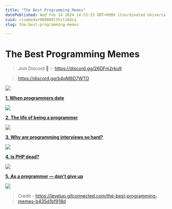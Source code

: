 ```yaml
---
title: "The Best Programming Memes"
datePublished: Wed Feb 14 2024 14:53:53 GMT+0000 (Coordinated Universal Time)
cuid: clsmme4ar000009l5hzlz68zq
slug: the-best-programming-memes

---
```



The Best Programming Memes
========================================


> Join Discord 🚀 :- https://discord.gg/26DFm2rku9


> https://discord.gg/b4qM8D7WTD





![](https://cdn.hashnode.com/res/hashnode/image/upload/v1707965207544/6835ad4f-6896-490b-84d3-f91290b80e65.png)


[**1\. When programmers date**](https://twitter.com/daboigbae/status/1699056658281070950)

![](https://cdn.hashnode.com/res/hashnode/image/upload/v1707965209403/f9b999ce-16d0-4716-b6a1-393f1e9431fb.png)

[**2\. The life of being a programmer**](https://twitter.com/daboigbae/status/1698698094110749112)

![](https://cdn.hashnode.com/res/hashnode/image/upload/v1707965210866/38df81db-4d56-4e69-add3-d0298e7ebe49.png)

[**3\. Why are programming interviews so hard?**](https://twitter.com/daboigbae/status/1698017944478130210)

![](https://cdn.hashnode.com/res/hashnode/image/upload/v1707965212372/3df6ca21-5778-4a0f-9206-2ebd8073a6dc.png)

[**4\. Is PHP dead?**](https://twitter.com/daboigbae/status/1703438434000580733)

![](https://cdn.hashnode.com/res/hashnode/image/upload/v1707965214216/765be9f1-e19a-46b6-9d77-fcfac5b266a7.png)

[**5\. As a programmer — don’t give up**](https://twitter.com/daboigbae/status/1697882053876842853)

![](https://cdn.hashnode.com/res/hashnode/image/upload/v1707965215618/ce9130f7-1f93-4550-956d-68b54404e787.png)



> Credit - https://levelup.gitconnected.com/the-best-programming-memes-b435d1bf918d
